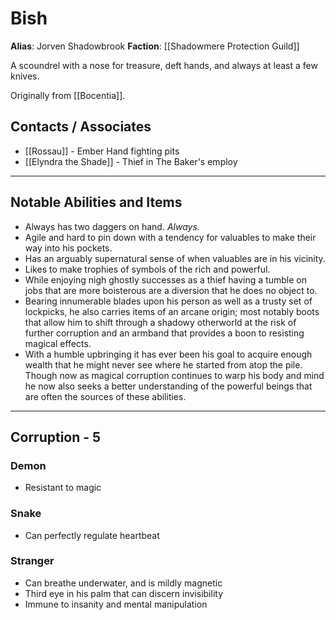 # Bish

**Alias**: Jorven Shadowbrook
**Faction**: [[Shadowmere Protection Guild]]

A scoundrel with a nose for treasure, deft hands, and always at least a few knives.

Originally from [[Bocentia]].
## Contacts / Associates

- [[Rossau]] - Ember Hand fighting pits
- [[Elyndra the Shade]] - Thief in The Baker's employ

---
## Notable Abilities and Items

- Always has two daggers on hand. _Always._
- Agile and hard to pin down with a tendency for valuables to make their way into his pockets. 
- Has an arguably supernatural sense of when valuables are in his vicinity. 
- Likes to make trophies of symbols of the rich and powerful. 
- While enjoying nigh ghostly successes as a thief having a tumble on jobs that are more boisterous are a diversion that he does no object to. 
- Bearing innumerable blades upon his person as well as a trusty set of lockpicks, he also carries items of an arcane origin; most notably boots that allow him to shift through a shadowy otherworld at the risk of further corruption and an armband that provides a boon to resisting magical effects. 
- With a humble upbringing it has ever been his goal to acquire enough wealth that he might never see where he started from atop the pile. Though now as magical corruption continues to warp his body and mind he now also seeks a better understanding of the powerful beings that are often the sources of these abilities.

---
## Corruption - 5

### Demon

- Resistant to magic
### Snake

- Can perfectly regulate heartbeat

### Stranger

- Can breathe underwater, and is mildly magnetic
- Third eye in his palm that can discern invisibility 
- Immune to insanity and mental manipulation
